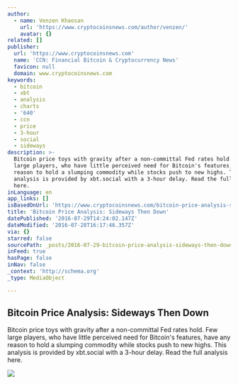 ```yaml
---
author:
  - name: Venzen Khaosan
    url: 'https://www.cryptocoinsnews.com/author/venzen/'
    avatar: {}
related: []
publisher:
  url: 'https://www.cryptocoinsnews.com'
  name: 'CCN: Financial Bitcoin & Cryptocurrency News'
  favicon: null
  domain: www.cryptocoinsnews.com
keywords:
  - bitcoin
  - xbt
  - analysis
  - charts
  - '640'
  - ccn
  - price
  - 3-hour
  - social
  - sideways
description: >-
  Bitcoin price toys with gravity after a non-committal Fed rates hold. Few
  large players, who have little perceived need for Bitcoin's features, have any
  reason to hold a slumping commodity while stocks push to new highs. This
  analysis is provided by xbt.social with a 3-hour delay. Read the full analysis
  here.
inLanguage: en
app_links: []
isBasedOnUrl: 'https://www.cryptocoinsnews.com/bitcoin-price-analysis-sideways/'
title: 'Bitcoin Price Analysis: Sideways Then Down'
datePublished: '2016-07-29T14:24:02.147Z'
dateModified: '2016-07-28T16:17:46.357Z'
via: {}
starred: false
sourcePath: _posts/2016-07-29-bitcoin-price-analysis-sideways-then-down.md
inFeed: true
hasPage: false
inNav: false
_context: 'http://schema.org'
_type: MediaObject

---
```

<article style=""><h1>Bitcoin Price Analysis: Sideways Then Down</h1><p>Bitcoin price toys with gravity after a non-committal Fed rates hold. Few large players, who have little perceived need for Bitcoin's features, have any reason to hold a slumping commodity while stocks push to new highs. This analysis is provided by xbt.social with a 3-hour delay. Read the full analysis here.</p><img src="https://www.cryptocoinsnews.com/wp-content/uploads/2016/07/Selection_20160728_001.png" /></article>
